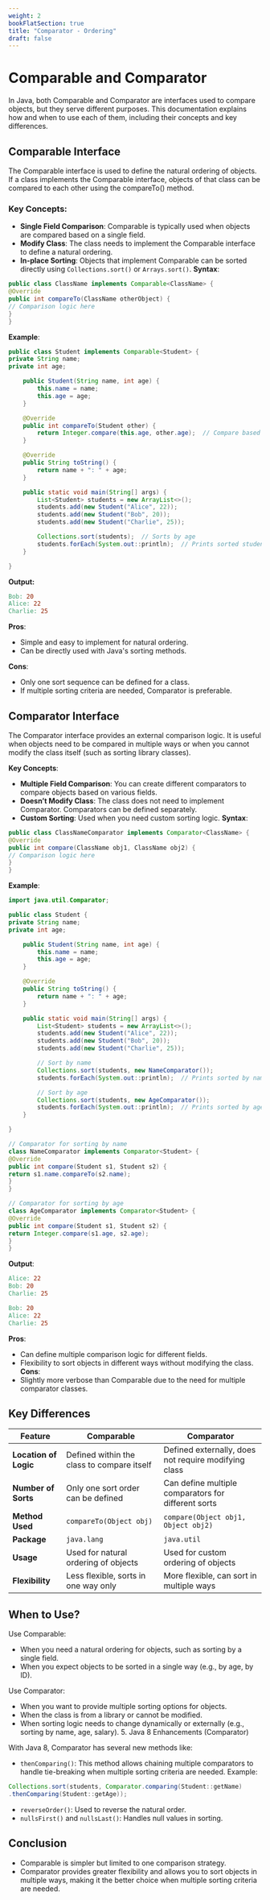 ```yaml
---
weight: 2
bookFlatSection: true
title: "Comparator - Ordering"
draft: false
---
```


# Comparable and Comparator

In Java, both Comparable and Comparator are interfaces used to compare objects, but they serve different purposes. This documentation explains how and when to use each of them, including their concepts and key differences.

## Comparable Interface

The Comparable interface is used to define the natural ordering of objects. If a class implements the Comparable interface, objects of that class can be compared to each other using the compareTo() method.

### Key Concepts:

- **Single Field Comparison**: Comparable is typically used when objects are compared based on a single field.
- **Modify Class**: The class needs to implement the Comparable interface to define a natural ordering.
- **In-place Sorting**: Objects that implement Comparable can be sorted directly using `Collections.sort()` or `Arrays.sort()`.
  **Syntax**:

```java
public class ClassName implements Comparable<ClassName> {
@Override
public int compareTo(ClassName otherObject) {
// Comparison logic here
}
}
```

**Example**:

```java
public class Student implements Comparable<Student> {
private String name;
private int age;

    public Student(String name, int age) {
        this.name = name;
        this.age = age;
    }

    @Override
    public int compareTo(Student other) {
        return Integer.compare(this.age, other.age);  // Compare based on age
    }

    @Override
    public String toString() {
        return name + ": " + age;
    }

    public static void main(String[] args) {
        List<Student> students = new ArrayList<>();
        students.add(new Student("Alice", 22));
        students.add(new Student("Bob", 20));
        students.add(new Student("Charlie", 25));

        Collections.sort(students);  // Sorts by age
        students.forEach(System.out::println);  // Prints sorted students
    }

}
```

**Output:**

```makefile
Bob: 20
Alice: 22
Charlie: 25
```

**Pros**:

- Simple and easy to implement for natural ordering.
- Can be directly used with Java's sorting methods.

**Cons**:

- Only one sort sequence can be defined for a class.
- If multiple sorting criteria are needed, Comparator is preferable.

## Comparator Interface

The Comparator interface provides an external comparison logic. It is useful when objects need to be compared in multiple ways or when you cannot modify the class itself (such as sorting library classes).

**Key Concepts**:

- **Multiple Field Comparison**: You can create different comparators to compare objects based on various fields.
- **Doesn’t Modify Class**: The class does not need to implement Comparator. Comparators can be defined separately.
- **Custom Sorting**: Used when you need custom sorting logic.
  **Syntax**:

```java
public class ClassNameComparator implements Comparator<ClassName> {
@Override
public int compare(ClassName obj1, ClassName obj2) {
// Comparison logic here
}
}
```

**Example**:

```java
import java.util.Comparator;

public class Student {
private String name;
private int age;

    public Student(String name, int age) {
        this.name = name;
        this.age = age;
    }

    @Override
    public String toString() {
        return name + ": " + age;
    }

    public static void main(String[] args) {
        List<Student> students = new ArrayList<>();
        students.add(new Student("Alice", 22));
        students.add(new Student("Bob", 20));
        students.add(new Student("Charlie", 25));

        // Sort by name
        Collections.sort(students, new NameComparator());
        students.forEach(System.out::println);  // Prints sorted by name

        // Sort by age
        Collections.sort(students, new AgeComparator());
        students.forEach(System.out::println);  // Prints sorted by age
    }

}

// Comparator for sorting by name
class NameComparator implements Comparator<Student> {
@Override
public int compare(Student s1, Student s2) {
return s1.name.compareTo(s2.name);
}
}

// Comparator for sorting by age
class AgeComparator implements Comparator<Student> {
@Override
public int compare(Student s1, Student s2) {
return Integer.compare(s1.age, s2.age);
}
}
```

**Output**:

```makefile
Alice: 22
Bob: 20
Charlie: 25

Bob: 20
Alice: 22
Charlie: 25
```

**Pros**:

- Can define multiple comparison logic for different fields.
- Flexibility to sort objects in different ways without modifying the class.
  **Cons**:
- Slightly more verbose than Comparable due to the need for multiple comparator classes.

## Key Differences

| **Feature**           | **Comparable**                             | **Comparator**                                       |
| --------------------- | ------------------------------------------ | ---------------------------------------------------- |
| **Location of Logic** | Defined within the class to compare itself | Defined externally, does not require modifying class |
| **Number of Sorts**   | Only one sort order can be defined         | Can define multiple comparators for different sorts  |
| **Method Used**       | `compareTo(Object obj)`                    | `compare(Object obj1, Object obj2)`                  |
| **Package**           | `java.lang`                                | `java.util`                                          |
| **Usage**             | Used for natural ordering of objects       | Used for custom ordering of objects                  |
| **Flexibility**       | Less flexible, sorts in one way only       | More flexible, can sort in multiple ways             |

## When to Use?

Use Comparable:

- When you need a natural ordering for objects, such as sorting by a single field.
- When you expect objects to be sorted in a single way (e.g., by age, by ID).

Use Comparator:

- When you want to provide multiple sorting options for objects.
- When the class is from a library or cannot be modified.
- When sorting logic needs to change dynamically or externally (e.g., sorting by name, age, salary). 5. Java 8 Enhancements (Comparator)

With Java 8, Comparator has several new methods like:

- `thenComparing()`: This method allows chaining multiple comparators to handle tie-breaking when multiple sorting criteria are needed.
  Example:

```java
Collections.sort(students, Comparator.comparing(Student::getName)
.thenComparing(Student::getAge));
```

- `reverseOrder()`: Used to reverse the natural order.
- `nullsFirst()` and `nullsLast()`: Handles null values in sorting.

## Conclusion

- Comparable is simpler but limited to one comparison strategy.
- Comparator provides greater flexibility and allows you to sort objects in multiple ways, making it the better choice when multiple sorting criteria are needed.
